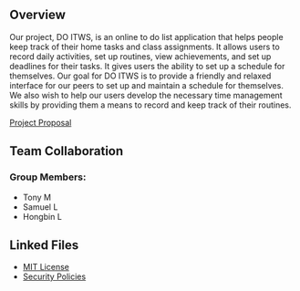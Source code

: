## Overview

Our project, DO ITWS, is an online to do list application that helps people keep track of their home tasks and class assignments. It allows users to record daily activities, set up routines, view achievements, and set up deadlines for their tasks. It gives users the ability to set up a schedule for themselves. Our goal for DO ITWS is to provide a friendly and relaxed interface for our peers to set up and maintain a schedule for themselves. We also wish to help our users develop the necessary time management skills by providing them a means to record and keep track of their routines.

[Project Proposal](https://docs.google.com/document/d/1wcOxe2cv3cUKzLyQuvTug6jKY8uNlcYWYdqwTh5Umio/edit)

## Team Collaboration
### Group Members:
- Tony M
- Samuel L
- Hongbin L

## Linked Files

- [MIT License](LICENSE)
- [Security Policies](.github/SECURITY.md)
